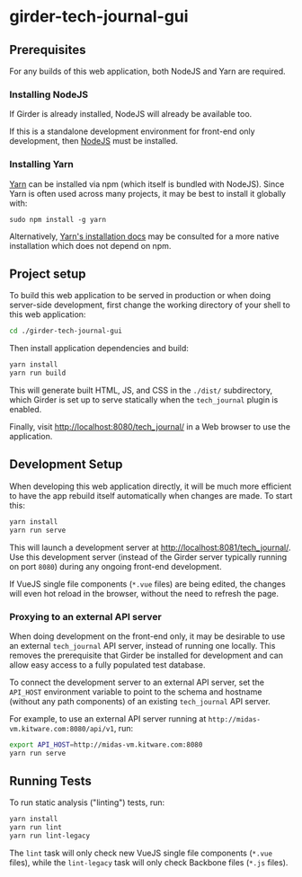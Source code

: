 # girder-tech-journal-gui

## Prerequisites
For any builds of this web application, both NodeJS and Yarn are
required.

### Installing NodeJS
If Girder is already installed, NodeJS will already be available too.

If this is a standalone development environment for front-end only
development, then [NodeJS](https://nodejs.org/) must be installed.

### Installing Yarn
[Yarn](https://yarnpkg.com/en/) can be installed via npm (which itself
is bundled with NodeJS). Since Yarn is often used across many projects,
it may be best to install it globally with:
```
sudo npm install -g yarn
```

Alternatively,
[Yarn's installation docs](https://yarnpkg.com/en/docs/install) may be
consulted for a more native installation which does not depend on npm.

## Project setup
To build this web application to be served in production or when doing
server-side development, first change the working directory of your
shell to this web application:
```bash
cd ./girder-tech-journal-gui
```

Then install application dependencies and build:
```bash
yarn install
yarn run build
```

This will generate built HTML, JS, and CSS in the `./dist/` subdirectory,
which Girder is set up to serve statically when the `tech_journal`
plugin is enabled.

Finally, visit <http://localhost:8080/tech_journal/> in a Web browser
to use the application.

## Development Setup
When developing this web application directly, it will be much more
efficient to have the app rebuild itself automatically when changes are
made. To start this:
```bash
yarn install
yarn run serve
```

This will launch a development server at
<http://localhost:8081/tech_journal/>. Use this development server
(instead of the Girder server typically running on port `8080`) during
any ongoing front-end development.

If VueJS single file components
(`*.vue` files) are being edited, the changes will even hot reload in
the browser, without the need to refresh the page.

### Proxying to an external API server
When doing development on the front-end only, it may be desirable to
use an external `tech_journal` API server, instead of running one
locally. This removes the prerequisite that Girder be installed for
development and can allow easy access to a fully populated test
database.

To connect the development server to an external API server, set the
`API_HOST` environment variable to point to the schema and hostname
(without any path components) of an existing `tech_journal` API server.

For example, to use an external API server running at
`http://midas-vm.kitware.com:8080/api/v1`, run:
```bash
export API_HOST=http://midas-vm.kitware.com:8080
yarn run serve
```

## Running Tests
To run static analysis ("linting") tests, run:
```bash
yarn install
yarn run lint
yarn run lint-legacy
```

The `lint` task will only check new VueJS single file components
(`*.vue` files), while the `lint-legacy` task will only check Backbone
files (`*.js` files).
